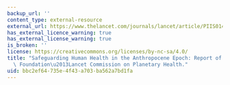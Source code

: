 ```yaml
---
backup_url: ''
content_type: external-resource
external_url: https://www.thelancet.com/journals/lancet/article/PIIS0140-6736(15)60901-1/fulltext
has_external_licence_warning: true
has_external_license_warning: true
is_broken: ''
license: https://creativecommons.org/licenses/by-nc-sa/4.0/
title: "Safeguarding Human Health in the Anthropocene Epoch: Report of The Rockefeller\
  \ Foundation\u2013Lancet Commission on Planetary Health."
uid: bbc2ef64-735e-4f43-a703-ba562a7bd1fa
---
```

